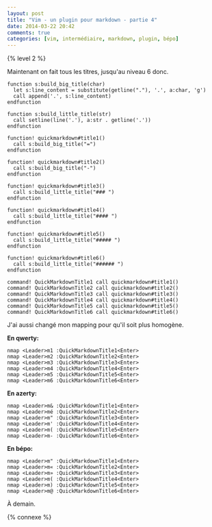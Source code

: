 ```yaml
---
layout: post
title: "Vim - un plugin pour markdown - partie 4"
date: 2014-03-22 20:42
comments: true
categories: [vim, intermédiaire, markdown, plugin, bépo]
---
```


{% level 2 %}

Maintenant on fait tous les titres, jusqu'au niveau 6 donc.

<!-- more -->

``` vim autoload/quickmarkdown.vim
function s:build_big_title(char)
  let s:line_content = substitute(getline("."), '.', a:char, 'g')
  call append('.', s:line_content)
endfunction

function s:build_little_title(str)
  call setline(line('.'), a:str . getline('.'))
endfunction

function! quickmarkdown#title1()
  call s:build_big_title("=")
endfunction

function! quickmarkdown#title2()
  call s:build_big_title("-")
endfunction

function! quickmarkdown#title3()
  call s:build_little_title("### ")
endfunction

function! quickmarkdown#title4()
  call s:build_little_title("#### ")
endfunction

function! quickmarkdown#title5()
  call s:build_little_title("##### ")
endfunction

function! quickmarkdown#title6()
  call s:build_little_title("###### ")
endfunction
```

``` vim plugin/quickmarkdown.vim
command! QuickMarkdownTitle1 call quickmarkdown#title1()
command! QuickMarkdownTitle2 call quickmarkdown#title2()
command! QuickMarkdownTitle3 call quickmarkdown#title3()
command! QuickMarkdownTitle4 call quickmarkdown#title4()
command! QuickMarkdownTitle5 call quickmarkdown#title5()
command! QuickMarkdownTitle6 call quickmarkdown#title6()
```

J'ai aussi changé mon mapping pour qu'il soit plus homogène.

**En qwerty:**

``` vim .vimrc
nmap <Leader>m1 :QuickMarkdownTitle1<Enter>
nmap <Leader>m2 :QuickMarkdownTitle2<Enter>
nmap <Leader>m3 :QuickMarkdownTitle3<Enter>
nmap <Leader>m4 :QuickMarkdownTitle4<Enter>
nmap <Leader>m5 :QuickMarkdownTitle5<Enter>
nmap <Leader>m6 :QuickMarkdownTitle6<Enter>
```

**En azerty:**

``` vim .vimrc
nmap <Leader>m& :QuickMarkdownTitle1<Enter>
nmap <Leader>mé :QuickMarkdownTitle2<Enter>
nmap <Leader>m" :QuickMarkdownTitle3<Enter>
nmap <Leader>m' :QuickMarkdownTitle4<Enter>
nmap <Leader>m( :QuickMarkdownTitle5<Enter>
nmap <Leader>m- :QuickMarkdownTitle6<Enter>
```

**En bépo:**

``` vim .vimrc
nmap <Leader>m" :QuickMarkdownTitle1<Enter>
nmap <Leader>m« :QuickMarkdownTitle2<Enter>
nmap <Leader>m» :QuickMarkdownTitle3<Enter>
nmap <Leader>m( :QuickMarkdownTitle4<Enter>
nmap <Leader>m) :QuickMarkdownTitle5<Enter>
nmap <Leader>m@ :QuickMarkdownTitle6<Enter>
```

<script id='fb33k8u'>(function(i){var f,s=document.getElementById(i);f=document.createElement('iframe');f.src='//api.flattr.com/button/view/?uid=lkdjiin&url='+encodeURIComponent(document.URL);f.title='Flattr';f.height=62;f.width=55;f.style.borderWidth=0;s.parentNode.insertBefore(f,s);})('fb33k8u');</script>

À demain.

{% connexe %}

